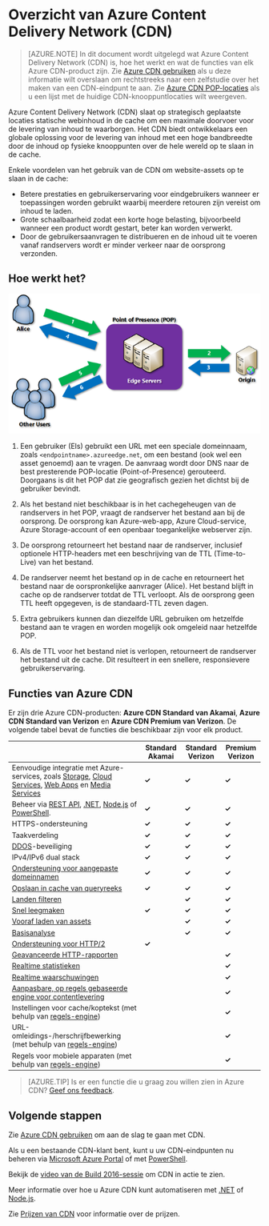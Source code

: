 <properties
    pageTitle="Overzicht van Azure CDN | Microsoft Azure"
    description="Meer informatie over Azure Content Delivery Network (CDN) en hoe u inhoud met een hoge bandbreedte via CDN kunt leveren door blobs en statische inhoud in de cache op te slaan."
    services="cdn"
    documentationCenter=""
    authors="camsoper"
    manager="erikre"
    editor=""/>

<tags
    ms.service="cdn"
    ms.workload="tbd"
    ms.tgt_pltfrm="na"
    ms.devlang="na"
    ms.topic="hero-article"
    ms.date="09/30/2016"
    ms.author="casoper"/>


# Overzicht van Azure Content Delivery Network (CDN)

> [AZURE.NOTE] In dit document wordt uitgelegd wat Azure Content Delivery Network (CDN) is, hoe het werkt en wat de functies van elk Azure CDN-product zijn.  Zie [Azure CDN gebruiken](cdn-create-new-endpoint.md) als u deze informatie wilt overslaan om rechtstreeks naar een zelfstudie over het maken van een CDN-eindpunt te aan.  Zie [Azure CDN POP-locaties](cdn-pop-locations.md) als u een lijst met de huidige CDN-knooppuntlocaties wilt weergeven.

Azure Content Delivery Network (CDN) slaat op strategisch geplaatste locaties statische webinhoud in de cache om een maximale doorvoer voor de levering van inhoud te waarborgen.  Het CDN biedt ontwikkelaars een globale oplossing voor de levering van inhoud met een hoge bandbreedte door de inhoud op fysieke knooppunten over de hele wereld op te slaan in de cache. 

Enkele voordelen van het gebruik van de CDN om website-assets op te slaan in de cache:

- Betere prestaties en gebruikerservaring voor eindgebruikers wanneer er toepassingen worden gebruikt waarbij meerdere retouren zijn vereist om inhoud te laden.
- Grote schaalbaarheid zodat een korte hoge belasting, bijvoorbeeld wanneer een product wordt gestart, beter kan worden verwerkt.
- Door de gebruikersaanvragen te distribueren en de inhoud uit te voeren vanaf randservers wordt er minder verkeer naar de oorsprong verzonden.


## Hoe werkt het?

![Overzicht van CDN](./media/cdn-overview/cdn-overview.png)

1. Een gebruiker (Els) gebruikt een URL met een speciale domeinnaam, zoals `<endpointname>.azureedge.net`, om een bestand (ook wel een asset genoemd) aan te vragen.  De aanvraag wordt door DNS naar de best presterende POP-locatie (Point-of-Presence) gerouteerd.  Doorgaans is dit het POP dat zie geografisch gezien het dichtst bij de gebruiker bevindt.

2. Als het bestand niet beschikbaar is in het cachegeheugen van de randservers in het POP, vraagt de randserver het bestand aan bij de oorsprong.  De oorsprong kan Azure-web-app, Azure Cloud-service, Azure Storage-account of een openbaar toegankelijke webserver zijn.

3. De oorsprong retourneert het bestand naar de randserver, inclusief optionele HTTP-headers met een beschrijving van de TTL (Time-to-Live) van het bestand.

4. De randserver neemt het bestand op in de cache en retourneert het bestand naar de oorspronkelijke aanvrager (Alice).  Het bestand blijft in cache op de randserver totdat de TTL verloopt.  Als de oorsprong geen TTL heeft opgegeven, is de standaard-TTL zeven dagen.

5. Extra gebruikers kunnen dan diezelfde URL gebruiken om hetzelfde bestand aan te vragen en worden mogelijk ook omgeleid naar hetzelfde POP.

6. Als de TTL voor het bestand niet is verlopen, retourneert de randserver het bestand uit de cache.  Dit resulteert in een snellere, responsievere gebruikerservaring.


## Functies van Azure CDN

Er zijn drie Azure CDN-producten: **Azure CDN Standard van Akamai**, **Azure CDN Standard van Verizon** en **Azure CDN Premium van Verizon**.  De volgende tabel bevat de functies die beschikbaar zijn voor elk product.

|       | Standard Akamai | Standard Verizon | Premium Verizon |
|-------|-----------------|------------------|-----------------|
| Eenvoudige integratie met Azure-services, zoals [Storage](cdn-create-a-storage-account-with-cdn.md), [Cloud Services](cdn-cloud-service-with-cdn.md), [Web Apps](../app-service-web/cdn-websites-with-cdn.md) en [Media Services](../media-services/media-services-manage-origins.md#enable-cdn) | **&#x2713;** | **&#x2713;** | **&#x2713;**|
| Beheer via [REST API](https://msdn.microsoft.com/library/mt634456.aspx), [.NET](./cdn-app-dev-net.md), [Node.js](./cdn-app-dev-node.md) of [PowerShell](./cdn-manage-powershell.md). | **&#x2713;** | **&#x2713;** | **&#x2713;** |
| HTTPS-ondersteuning | **&#x2713;** | **&#x2713;** | **&#x2713;** |
| Taakverdeling | **&#x2713;** | **&#x2713;** | **&#x2713;** |
| [DDOS](https://www.us-cert.gov/ncas/tips/ST04-015)-beveiliging | **&#x2713;** | **&#x2713;** | **&#x2713;** |
| IPv4/IPv6 dual stack | **&#x2713;** | **&#x2713;** | **&#x2713;** |
| [Ondersteuning voor aangepaste domeinnamen](cdn-map-content-to-custom-domain.md) | **&#x2713;** | **&#x2713;** | **&#x2713;** |
| [Opslaan in cache van queryreeks](cdn-query-string.md) | **&#x2713;** | **&#x2713;** | **&#x2713;** |
| [Landen filteren](cdn-restrict-access-by-country.md) |  | **&#x2713;** | **&#x2713;** |
| [Snel leegmaken](cdn-purge-endpoint.md) | **&#x2713;** | **&#x2713;** | **&#x2713;** |
| [Vooraf laden van assets](cdn-preload-endpoint.md) |  | **&#x2713;** | **&#x2713;** |
| [Basisanalyse](cdn-analyze-usage-patterns.md) |  | **&#x2713;** | **&#x2713;** |
| [Ondersteuning voor HTTP/2](https://msdn.microsoft.com/library/mt762901.aspx) | **&#x2713;**  |  |  |
| [Geavanceerde HTTP-rapporten](cdn-advanced-http-reports.md) | | | **&#x2713;** |
| [Realtime statistieken](cdn-real-time-stats.md) | | | **&#x2713;** |
| [Realtime waarschuwingen](cdn-real-time-alerts.md) | | | **&#x2713;** |
| [Aanpasbare, op regels gebaseerde engine voor contentlevering](cdn-rules-engine.md) | | | **&#x2713;** |
| Instellingen voor cache/koptekst (met behulp van [regels-engine](cdn-rules-engine.md))  | | | **&#x2713;** |
| URL-omleidings-/herschrijfbewerking (met behulp van [regels-engine](cdn-rules-engine.md)) | | | **&#x2713;** |
| Regels voor mobiele apparaten (met behulp van [regels-engine](cdn-rules-engine.md))  | | | **&#x2713;** |

>[AZURE.TIP] Is er een functie die u graag zou willen zien in Azure CDN?  [Geef ons feedback](https://feedback.azure.com/forums/169397-cdn). 

## Volgende stappen

Zie [Azure CDN gebruiken](./cdn-create-new-endpoint.md) om aan de slag te gaan met CDN.

Als u een bestaande CDN-klant bent, kunt u uw CDN-eindpunten nu beheren via [Microsoft Azure Portal](https://portal.azure.com) of met [PowerShell](cdn-manage-powershell.md).

Bekijk de [video van de Build 2016-sessie](https://azure.microsoft.com/documentation/videos/build-2016-leveraging-the-new-azure-cdn-apis-to-build-wicked-fast-applications/) om CDN in actie te zien.

Meer informatie over hoe u Azure CDN kunt automatiseren met [.NET](./cdn-app-dev-net.md) of [Node.js](./cdn-app-dev-node.md).

Zie [Prijzen van CDN](https://azure.microsoft.com/pricing/details/cdn/) voor informatie over de prijzen.



<!--HONumber=Oct16_HO1-->


